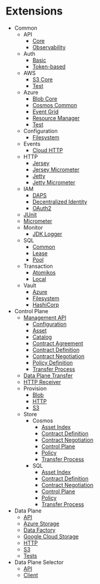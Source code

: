 # Extensions

- Common
    - API
        - [Core](common/api/api-core/)
        - [Observability](common/api/api-observability/)
    - Auth
        - [Basic](common/auth/auth-basic/)
        - [Token-based](common/auth/auth-tokenbased/)
    - AWS
        - [S3 Core](common/aws/aws-s3-core/)
        - [Test](common/aws/aws-s3-test/)
    - Azure
        - [Blob Core](common/azure/azure-blob-core/)
        - [Cosmos Common](common/azure/azure-cosmos-core/)
        - [Event Grid](common/azure/azure-eventgrid/)
        - [Resource Manager](common/azure/azure-resource-manager/)
        - [Test](common/azure/azure-test/)
    - Configuration
        - [Filesystem](common/configuration/configuration-filesystem/)
    - Events
        - [Cloud HTTP](common/events/events-cloud-http/)
    - HTTP
        - [Jersey](common/http/jersey-core/)
        - [Jersey Micrometer](common/http/jersey-micrometer/)
        - [Jetty](common/http/jetty-core/)
        - [Jetty Micrometer](common/http/jetty-micrometer/)
    - IAM
        - [DAPS](common/iam/oauth2/oauth2-daps/)
        - [Decentralized Identity](common/iam/decentralized-identity/)
        - [OAuth2](common/iam/oauth2/oauth2-core/)
    - [JUnit](common/junit/)
    - [Micrometer](common/metrics/micrometer-core/)
    - Monitor
        - [JDK Logger](common/monitor/monitor-jdk-logger/)
    - SQL
        - [Common](common/sql/sql-core/)
        - [Lease](common/sql/sql-lease/)
        - [Pool](common/sql/sql-pool/)
    - Transaction
        - [Atomikos](common/transaction/transaction-atomikos/)
        - [Local](common/transaction/transaction-local/)
    - Vault
        - [Azure](common/vault/vault-azure/)
        - [Filesystem](common/vault/vault-filesystem/)
        - [HashiCorp](common/vault/vault-hashicorp/)
- Control Plane
    - [Management API](control-plane/api/management-api/)
        - [Configuration](control-plane/api/management-api/management-api-configuration/)
        - [Asset](control-plane/api/management-api/asset-api/)
        - [Catalog](control-plane/api/management-api/catalog-api/)
        - [Contract Agreement](control-plane/api/management-api/contract-agreement-api/)
        - [Contract Definition](control-plane/api/management-api/contract-definition-api/)
        - [Contract Negotiation](control-plane/api/management-api/contract-negotiation-api/)
        - [Policy Definition](control-plane/api/management-api/policy-definition-api/)
        - [Transfer Process](control-plane/api/management-api/transfer-process-api/)
    - [Data Plane Transfer](control-plane/data-plane-transfer/)
    - [HTTP Receiver](control-plane/transfer-pull-http-receiver/)
    - Provision
        - [Blob](control-plane/provision/provision-blob/)
        - [HTTP](control-plane/provision/provision-http/)
        - [S3](control-plane/provision/provision-aws-s3/)
    - Store
        - Cosmos
            - [Asset Index](control-plane/store/cosmos/asset-index-cosmos/)
            - [Contract Definition](control-plane/store/cosmos/contract-definition-store-cosmos/)
            - [Contract Negotiation](control-plane/store/cosmos/contract-negotiation-store-cosmos/)
            - [Control Plane](control-plane/store/cosmos/control-plane-cosmos/)
            - [Policy](control-plane/store/cosmos/policy-definition-store-cosmos/)
            - [Transfer Process](control-plane/store/cosmos/transfer-process-store-cosmos/)
        - SQL
            - [Asset Index](control-plane/store/sql/asset-index-sql/)
            - [Contract Definition](control-plane/store/sql/contract-definition-store-sql/)
            - [Contract Negotiation](control-plane/store/sql/contract-negotiation-store-sql/)
            - [Control Plane](control-plane/store/sql/control-plane-sql/)
            - [Policy](control-plane/store/sql/policy-definition-store-sql/)
            - [Transfer Process](control-plane/store/sql/transfer-process-store-sql/)
- Data Plane
    - [API](data-plane/data-plane-api/)
    - [Azure Storage](data-plane/data-plane-azure-storage/)
    - [Data Factory](data-plane/data-plane-azure-data-factory/)
    - [Google Cloud Storage](data-plane/data-plane-google-storage/)
    - [HTTP](data-plane/data-plane-http/)
    - [S3](data-plane/data-plane-aws-s3/)
    - [Tests](data-plane/data-plane-integration-tests/)
- Data Plane Selector
    - [API](data-plane-selector/data-plane-selector-api/)
    - [Client](data-plane-selector/data-plane-selector-client/)
